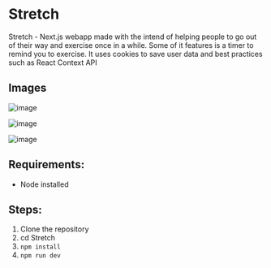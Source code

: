# Stretch

Stretch - Next.js webapp made with the intend of helping people to go out of their way and exercise once in a while. Some of it features is a timer to remind you to exercise.
It uses cookies to save user data and best practices such as React Context API

## Images

![image](https://user-images.githubusercontent.com/78332530/203641117-124dde48-510e-489a-b6fd-8d1971d28cee.png)

![image](https://user-images.githubusercontent.com/78332530/203641181-2e7826bc-b926-4d11-8f6f-566544d850b9.png)

![image](https://user-images.githubusercontent.com/78332530/203641235-87f52d20-7377-4212-8a18-af7c1a8a7bfa.png)


## Requirements: 
- Node installed

## Steps:
1. Clone the repository
2. cd Stretch
3. `npm install`
4. `npm run dev`
